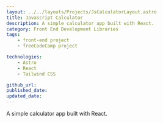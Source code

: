 ```yaml
---
layout: ../../layouts/Projects/JsCalculatorLayout.astro
title: Javascript Calculator
description: A simple calculator app built with React.
category: Front End Development Libraries
tags:
    - front-end project
    - freeCodeCamp project

technologies: 
    - Astro
    - React
    - Tailwind CSS

github_url:
published_date: 
updated_date: 
---
```


A simple calculator app built with React.